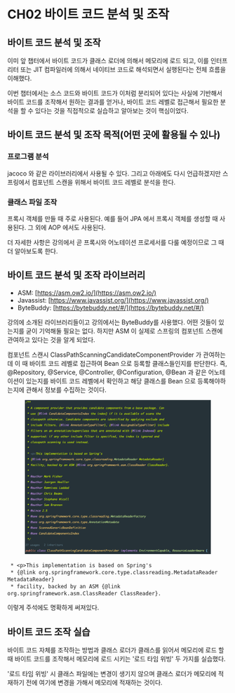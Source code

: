 # CH02 바이트 코드 분석 및 조작

## 바이트 코드 분석 및 조작

이미 앞 챕터에서 바이트 코드가 클래스 로더에 의해서 메모리에 로드 되고, 이를 인터프리터 또는 JIT 컴파일러에 의해서 네이티브 코드로 해석되면서 실행된다는 전체 흐름을 이해했다.

이번 챕터에서는 소스 코드와 바이트 코드가 이처럼 분리되어 있다는 사실에 기반해서 바이트 코드를 조작해서 원하는 결과를 얻거나, 바이트 코드 레벨로 접근해서 필요한 분석을 할 수 있다는 것을 직접적으로 실습하고 알아보는 것이 핵심이었다.

## 바이트 코드 분석 및 조작 목적(어떤 곳에 활용될 수 있나)

### 프로그램 분석

jacoco 와 같은 라이브러리에서 사용될 수 있다. 그리고 아래에도 다시 언급하겠지만 스프링에서 컴포넌트 스캔을 위해서 바이트 코드 레벨로 분석을 한다.

### 클래스 파일 조작

프록시 객체를 만들 때 주로 사용된다. 예를 들어 JPA 에서 프록시 객체를 생성할 때 사용된다. 그 외에 AOP 에서도 사용된다.

더 자세한 사항은 강의에서 곧 프록시와 어노테이션 프로세서를 다룰 예정이므로 그 때 더 알아보도록 한다.

## 바이트 코드 분석 및 조작 라이브러리

* ASM: [https://asm.ow2.io/](https://asm.ow2.io/)
* Javassist: [https://www.javassist.org/](https://www.javassist.org/)
* ByteBuddy: [https://bytebuddy.net/#/](https://bytebuddy.net/#/)

강의에 소개된 라이브러리들이고 강의에서는 ByteBuddy를 사용했다. 어떤 것들이 있는지를 굳이 기억해둘 필요는 없다. 하지만 ASM 이 실제로 스프링의 컴포넌트 스캔에 관여하고 있다는 것을 알게 되었다.

컴포넌트 스캔시 ClassPathScanningCandidateComponentProvider 가 관여하는데 이 때 바이트 코드 레벨로 접근하여 Bean 으로 등록할 클래스들인지를 판단한다. 즉, @Repository, @Service, @Controller, @Configuration, @Bean 과 같은 어노테이션이 있는지를 바이트 코드 레벨에서 확인하고 해당 클래스를 Bean 으로 등록해야하는지에 관해서 정보를 수집하는 것이다.

<figure><img src="../../.gitbook/assets/image (1).png" alt=""><figcaption></figcaption></figure>

```
 * <p>This implementation is based on Spring's
 * {@link org.springframework.core.type.classreading.MetadataReader MetadataReader}
 * facility, backed by an ASM {@link org.springframework.asm.ClassReader ClassReader}.
```

이렇게 주석에도 명확하게 써져있다.

## 바이트 코드 조작 실습

바이트 코드 자체를 조작하는 방법과 클래스 로더가 클래스를 읽어서 메모리에 로드 할 때 바이트 코드를 조작해서 메모리에 로드 시키는 '로드 타임 위빙' 두 가지를 실습했다.

'로드 타임 위빙' 시 클래스 파일에는 변경이 생기지 않으며 클래스 로더가 메모리에 적재하기 전에 여기에 변경을 가해서 메모리에 적재하는 것이다.
